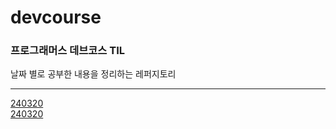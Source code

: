 # devcourse

### 프로그래머스 데브코스 TIL

날짜 별로 공부한 내용을 정리하는 레퍼지토리

--------------------------------------

[240320](https://github.com/kimsunhoon/devcourse/tree/main/240320)
<br>
[240320](https://github.com/kimsunhoon/devcourse/tree/main/240321)
<br>
